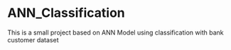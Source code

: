 # ANN_Classification
This is a small project based on ANN Model using classification with bank customer dataset
